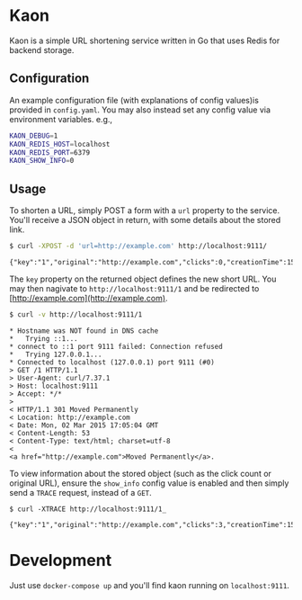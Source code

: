 # Kaon

Kaon is a simple URL shortening service written in Go that uses Redis for
backend storage.

## Configuration

An example configuration file (with explanations of config values)is provided in 
`config.yaml`. You may also instead set any config value via environment variables.
e.g.,

```bash
KAON_DEBUG=1
KAON_REDIS_HOST=localhost
KAON_REDIS_PORT=6379
KAON_SHOW_INFO=0
```

## Usage
To shorten a URL, simply POST a form with a `url` property to the service.
You'll receive a JSON object in return, with some details about the stored link.

```bash
$ curl -XPOST -d 'url=http://example.com' http://localhost:9111/
```

```
{"key":"1","original":"http://example.com","clicks":0,"creationTime":1586654007}
```

The `key` property on the returned object defines the new short URL. You may
then nagivate to `http://localhost:9111/1` and be redirected to
[http://example.com](http://example.com).

```bash
$ curl -v http://localhost:9111/1
```

```
* Hostname was NOT found in DNS cache
*   Trying ::1...
* connect to ::1 port 9111 failed: Connection refused
*   Trying 127.0.0.1...
* Connected to localhost (127.0.0.1) port 9111 (#0)
> GET /1 HTTP/1.1
> User-Agent: curl/7.37.1
> Host: localhost:9111
> Accept: */*
>
< HTTP/1.1 301 Moved Permanently
< Location: http://example.com
< Date: Mon, 02 Mar 2015 17:05:04 GMT
< Content-Length: 53
< Content-Type: text/html; charset=utf-8
<
<a href="http://example.com">Moved Permanently</a>.
```

To view information about the stored object (such as the click count or original
URL), ensure the `show_info` config value is enabled and then simply send a `TRACE`
request, instead of a `GET`.

```
$ curl -XTRACE http://localhost:9111/1_
```

```
{"key":"1","original":"http://example.com","clicks":3,"creationTime":1586654007}
```

# Development

Just use `docker-compose up` and you'll find kaon running on `localhost:9111`.
